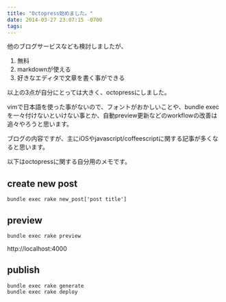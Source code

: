 ```yaml
---
title: "Octopress始めました。"
date: 2014-03-27 23:07:15 -0700
tags:
---
```


他のブログサービスなども検討しましたが、

1. 無料
2. markdownが使える
3. 好きなエディタで文章を書く事ができる

以上の3点が自分にとっては大きく、octopressにしました。

<!--more-->

vimで日本語を使った事がないので、フォントがおかしいことや、bundle execを一々付けないといけない事とか、自動preview更新などのworkflowの改善は追々やろうと思います。

ブログの内容ですが、主にiOSやjavascript/coffeescriptに関する記事が多くなると思います。



以下はoctopressに関する自分用のメモです。

## create new post

```
bundle exec rake new_post['post title']
```

## preview

```
bundle exec rake preview
```

http://localhost:4000

## publish

```
bundle exec rake generate
bundle exec rake deploy
```
